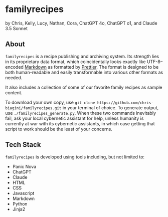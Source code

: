 familyrecipes
=============
by Chris, Kelly, Lucy, Nathan, Cora, ChatGPT 4o, ChatGPT o1, and Claude 3.5 Sonnet

About
-----

`familyrecipes` is a recipe publishing and archiving system. Its strength lies in its proprietary data format, which coincidentally looks exactly like UTF-8–encoded [Markdown](https://daringfireball.net/projects/markdown/) as formatted by [Prettier](https://prettier.io). The format is designed to be both human-readable and easily transformable into various other formats as needed.

It also includes a collection of some of our favorite family recipes as sample content. 

To download your own copy, use `git clone https://github.com/chris-biagini/familyrecipes.git` in your terminal of choice. To generate output, use `./familyrecipes_generate.py`. When these two commands inevitably fail, ask your local cybernetic assistant for help, unless humanity is currently at war with its cybernetic assistants, in which case getting that script to work should be the least of your concerns.

Tech Stack
----------

`familyrecipes` is developed using tools including, but not limited to:
  * Panic Nova
  * ChatGPT
  * Claude
  * HTML
  * CSS
  * Javascript
  * Markdown
  * Python
  * Jinja2